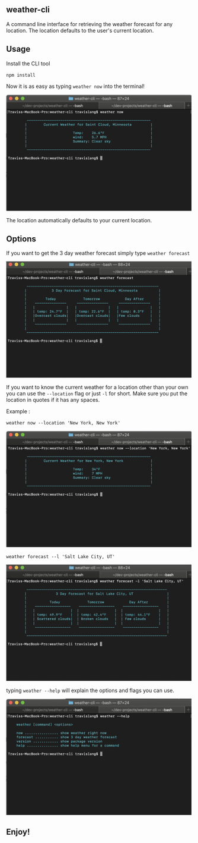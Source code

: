 ## weather-cli

A command line interface for retrieving the weather forecast for any location.  The location defaults to the user's current location.

## Usage

Install the CLI tool

```
npm install
```

Now it is as easy as typing ```weather now``` into the terminal!

<img src="/assets/weather-now.png" alt="Image of weather CLI app" width="500"/>

The location automatically defaults to your current location.

## Options

If you want to get the 3 day weather forecast simply type ```weather forecast```

<img src="/assets/weather-forecast.png" alt="Image of weather CLI app" width="500"/>

If you want to know the current weather for a location other than your own you can use the ```--location``` flag or just ```-l```
for short.  Make sure you put the location in quotes if it has any spaces.

Example :

```
weather now --location 'New York, New York'
```
<img src="/assets/weather-now-location.png" alt="Image of weather CLI app" width="500"/>

```
weather forecast --l 'Salt Lake City, UT'
```
<img src="/assets/weather-slc.png" alt="Image of weather CLI app" width="500"/>

typing ```weather --help``` will explain the options and flags you can use.

<img src="/assets/weather-help.png" alt="Image of weather CLI app" width="500"/>

## Enjoy!
